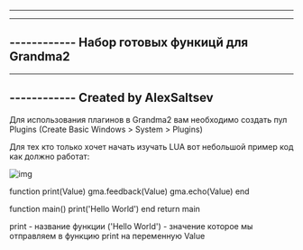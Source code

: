 ------------------------------------------------
------------ 
------------    Набор готовых функицй для Grandma2
------------ 
------------------------------------------------
------------    Created by AlexSaltsev
------------------------------------------------  

Для использования плагинов в Grandma2 вам необходимо создать пул Plugins (Create Basic Windows > System > Plugins)

Для тех кто только хочет начать изучать LUA вот небольшой пример код как должно работат:

![img](https://user-images.githubusercontent.com/29582986/156346354-4ffc31f9-9266-4423-8a6f-c370f013fddb.png)


function print(Value)
  gma.feedback(Value)
  gma.echo(Value)
end

function main()
	print('Hello World')
end
return main


print - название функции
('Hello World')  - значение которое мы отправляем в функцию print на переменную Value

